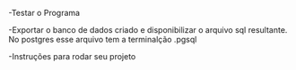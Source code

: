 -Testar o Programa

-Exportar o banco de dados criado e disponibilizar o arquivo sql resultante.
No postgres esse arquivo tem a terminalção .pgsql

-Instruções para rodar seu projeto

